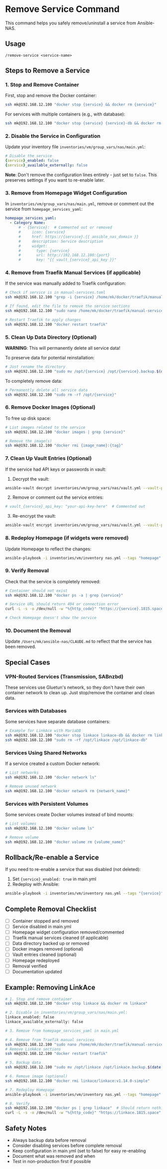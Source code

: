 # Remove Service Command

This command helps you safely remove/uninstall a service from Ansible-NAS.

## Usage
```
/remove-service <service-name>
```

## Steps to Remove a Service

### 1. Stop and Remove Container
First, stop and remove the Docker container:
```bash
ssh mk@192.168.12.100 "docker stop {service} && docker rm {service}"
```

For services with multiple containers (e.g., with database):
```bash
ssh mk@192.168.12.100 "docker stop {service} {service}-db && docker rm {service} {service}-db"
```

### 2. Disable the Service in Configuration
Update your inventory file `inventories/vm/group_vars/nas/main.yml`:

```yaml
# Disable the service
{service}_enabled: false
{service}_available_externally: false
```

**Note**: Don't remove the configuration lines entirely - just set to `false`. This preserves settings if you want to re-enable later.

### 3. Remove from Homepage Widget Configuration
In `inventories/vm/group_vars/nas/main.yml`, remove or comment out the service from `homepage_services_yaml`:

```yaml
homepage_services_yaml:
  - Category Name:
      # - {Service}:  # Commented out or removed
      #     icon: {service}
      #     href: https://{service}.{{ ansible_nas_domain }}
      #     description: Service description
      #     widget:
      #       type: {service}
      #       url: http://192.168.12.100:{port}
      #       key: "{{ vault_{service}_api_key }}"
```

### 4. Remove from Traefik Manual Services (if applicable)
If the service was manually added to Traefik configuration:

```bash
# Check if service is in manual-services.toml
ssh mk@192.168.12.100 "grep -i {service} /home/mk/docker/traefik/manual-services.toml"

# If found, edit the file to remove the service sections
ssh mk@192.168.12.100 "sudo nano /home/mk/docker/traefik/manual-services.toml"

# Restart Traefik to apply changes
ssh mk@192.168.12.100 "docker restart traefik"
```

### 5. Clean Up Data Directory (Optional)
**WARNING**: This will permanently delete all service data!

To preserve data for potential reinstallation:
```bash
# Just rename the directory
ssh mk@192.168.12.100 "sudo mv /opt/{service} /opt/{service}.backup.$(date +%Y%m%d)"
```

To completely remove data:
```bash
# Permanently delete all service data
ssh mk@192.168.12.100 "sudo rm -rf /opt/{service}"
```

### 6. Remove Docker Images (Optional)
To free up disk space:
```bash
# List images related to the service
ssh mk@192.168.12.100 "docker images | grep {service}"

# Remove the image(s)
ssh mk@192.168.12.100 "docker rmi {image_name}:{tag}"
```

### 7. Clean Up Vault Entries (Optional)
If the service had API keys or passwords in vault:

1. Decrypt the vault:
```bash
ansible-vault decrypt inventories/vm/group_vars/nas/vault.yml --vault-password-file .vault_pass
```

2. Remove or comment out the service entries:
```yaml
# vault_{service}_api_key: "your-api-key-here"  # Commented out
```

3. Re-encrypt the vault:
```bash
ansible-vault encrypt inventories/vm/group_vars/nas/vault.yml --vault-password-file .vault_pass
```

### 8. Redeploy Homepage (if widgets were removed)
Update Homepage to reflect the changes:
```bash
ansible-playbook -i inventories/vm/inventory nas.yml --tags "homepage" --vault-password-file .vault_pass
```

### 9. Verify Removal
Check that the service is completely removed:
```bash
# Container should not exist
ssh mk@192.168.12.100 "docker ps -a | grep {service}"

# Service URL should return 404 or connection error
curl -L -s -o /dev/null -w "%{http_code}" "https://{service}.1815.space"

# Check Homepage doesn't show the service
```

### 10. Document the Removal
Update `/Users/mk/ansible-nas/CLAUDE.md` to reflect that the service has been removed.

## Special Cases

### VPN-Routed Services (Transmission, SABnzbd)
These services use Gluetun's network, so they don't have their own container network to clean up. Just stop/remove the container and clean data.

### Services with Databases
Some services have separate database containers:
```bash
# Example for LinkAce with MariaDB
ssh mk@192.168.12.100 "docker stop linkace linkace-db && docker rm linkace linkace-db"
ssh mk@192.168.12.100 "sudo rm -rf /opt/linkace /opt/linkace-db"
```

### Services Using Shared Networks
If a service created a custom Docker network:
```bash
# List networks
ssh mk@192.168.12.100 "docker network ls"

# Remove unused network
ssh mk@192.168.12.100 "docker network rm {network_name}"
```

### Services with Persistent Volumes
Some services create Docker volumes instead of bind mounts:
```bash
# List volumes
ssh mk@192.168.12.100 "docker volume ls"

# Remove volume
ssh mk@192.168.12.100 "docker volume rm {volume_name}"
```

## Rollback/Re-enable a Service
If you need to re-enable a service that was disabled (not deleted):

1. Set `{service}_enabled: true` in main.yml
2. Redeploy with Ansible:
```bash
ansible-playbook -i inventories/vm/inventory nas.yml --tags "{service}" --vault-password-file .vault_pass
```

## Complete Removal Checklist
- [ ] Container stopped and removed
- [ ] Service disabled in main.yml
- [ ] Homepage widget configuration removed/commented
- [ ] Traefik manual services cleaned (if applicable)
- [ ] Data directory backed up or removed
- [ ] Docker images removed (optional)
- [ ] Vault entries cleaned (optional)
- [ ] Homepage redeployed
- [ ] Removal verified
- [ ] Documentation updated

## Example: Removing LinkAce

```bash
# 1. Stop and remove container
ssh mk@192.168.12.100 "docker stop linkace && docker rm linkace"

# 2. Disable in inventories/vm/group_vars/nas/main.yml:
linkace_enabled: false
linkace_available_externally: false

# 3. Remove from homepage_services_yaml in main.yml

# 4. Remove from Traefik manual services
ssh mk@192.168.12.100 "sudo nano /home/mk/docker/traefik/manual-services.toml"
# Remove LinkAce sections
ssh mk@192.168.12.100 "docker restart traefik"

# 5. Backup data
ssh mk@192.168.12.100 "sudo mv /opt/linkace /opt/linkace.backup.$(date +%Y%m%d)"

# 6. Remove image (optional)
ssh mk@192.168.12.100 "docker rmi linkace/linkace:v1.14.0-simple"

# 7. Redeploy Homepage
ansible-playbook -i inventories/vm/inventory nas.yml --tags "homepage" --vault-password-file .vault_pass

# 8. Verify
ssh mk@192.168.12.100 "docker ps | grep linkace"  # Should return nothing
curl -L -s -o /dev/null -w "%{http_code}" "https://linkace.1815.space"  # Should return 404
```

## Safety Notes
- Always backup data before removal
- Consider disabling services before complete removal
- Keep configuration in main.yml (set to false) for easy re-enabling
- Document what was removed and when
- Test in non-production first if possible